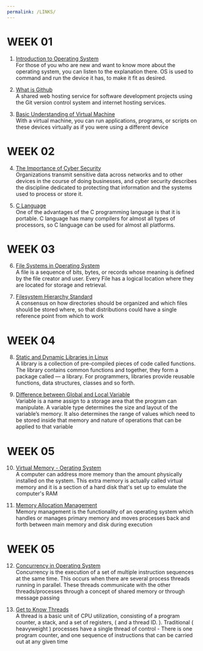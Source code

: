```yaml
---
permalink: /LINKS/
---
```


# WEEK 01

1. [Introduction to Operating System](https://www.youtube.com/watch?v=pVzRTmdd9j0)<br>
For those of you who are new and want to know more about the operating system, you can listen 
to the explanation there. OS is used to command and run the device it has, to make it fit as desired.

2. [What is Github](https://www.youtube.com/watch?v=w3jLJU7DT5E)<br>
A shared web hosting service for software development projects using the Git version control 
system and internet hosting services.

3. [Basic Understanding of Virtual Machine](https://www.goldenfast.net/blog/virtual-machine-adalah/)<br>
With a virtual machine, you can run applications, programs, or scripts on these devices 
virtually as if you were using a different device

# WEEK 02

4. [The Importance of Cyber Security](https://digitalguardian.com/blog/what-cyber-security/)<br>
Organizations transmit sensitive data across networks and to other devices in the course of doing businesses, 
and cyber security describes the discipline dedicated to protecting that information and the systems used to 
process or store it.

5. [C Language](https://www.youtube.com/watch?v=3lQEunpmtRA)<br>
One of the advantages of the C programming language is that it is portable. C language has many compilers 
for almost all types of processors, so C language can be used for almost all platforms.

# WEEK 03

6. [File Systems in Operating System](https://www.guru99.com/file-systems-operating-system.html)<br>
A file is a sequence of bits, bytes, or records whose meaning is defined by the file creator and user. 
Every File has a logical location where they are located for storage and retrieval.

7. [Filesystem Hierarchy Standard](https://www.linuxjournal.com/content/filesystem-hierarchy-standard)<br>
A consensus on how directories should be organized and which files should be stored where, so that 
distributions could have a single reference point from which to work

# WEEK 04

8. [Static and Dynamic Libraries in Linux](https://medium.com/swlh/linux-basics-static-libraries-vs-dynamic-libraries-a7bcf8157779)<br>
A library is a collection of pre-compiled pieces of code called functions. The library contains common 
functions and together, they form a package called — a library. For programmers, libraries provide reusable 
functions, data structures, classes and so forth.

9. [Difference between Global and Local Variable](https://www.guru99.com/local-vs-global-variable.html)<br>
Variable is a name assign to a storage area that the program can manipulate. A variable type determines the 
size and layout of the variable’s memory. It also determines the range of values which need to be stored 
inside that memory and nature of operations that can be applied to that variable

# WEEK 05

10. [Virtual Memory - Oerating System](https://www.tutorialspoint.com/operating_system/os_virtual_memory.htm)<br>
A computer can address more memory than the amount physically installed on the system. This extra memory is 
actually called virtual memory and it is a section of a hard disk that's set up to emulate the computer's RAM

11. [Memory Allocation Management](https://www.tutorialspoint.com/operating_system/os_memory_management.htm)<br>
Memory management is the functionality of an operating system which handles or manages primary memory and moves 
processes back and forth between main memory and disk during execution

# WEEK 05

12. [Concurrency in Operating System](https://eng.libretexts.org/Courses/Delta_College/Operating_System%3A_The_Basics/05%3A_Process_Synchronization/5.1%3A_Introduction_to_Concurrency)<br>
Concurrency is the execution of a set of multiple instruction sequences at the same time. This occurs when 
there are several process threads running in parallel. These threads communicate with the other threads/processes 
through a concept of shared memory or through message passing

13. [Get to Know Threads](https://www.cs.uic.edu/~jbell/CourseNotes/OperatingSystems/4_Threads.html)<br>
A thread is a basic unit of CPU utilization, consisting of a program counter, a stack, and a set of registers, 
( and a thread ID. ). Traditional ( heavyweight ) processes have a single thread of control - There is one 
program counter, and one sequence of instructions that can be carried out at any given time
